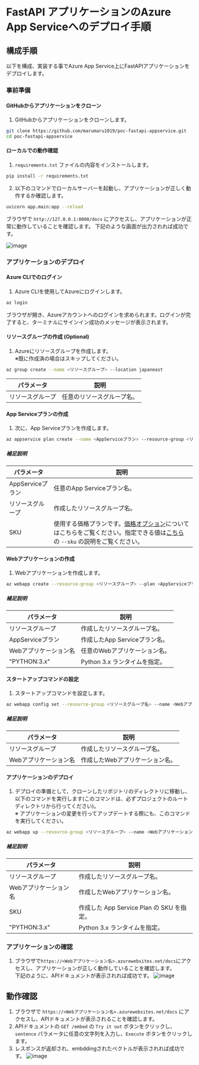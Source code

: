 # FastAPI アプリケーションのAzure App Serviceへのデプロイ手順

## 構成手順
以下を構成、実装する事でAzure App Service上にFastAPIアプリケーションをデプロイします。

### 事前準備
#### GitHubからアプリケーションをクローン
1. GitHubからアプリケーションをクローンします。

```bash
git clone https://github.com/marumaru1019/poc-fastapi-appservice.git
cd poc-fastapi-appservice
```

#### ローカルでの動作確認
1. `requirements.txt` ファイルの内容をインストールします。

```bash
pip install -r requirements.txt
```

2. 以下のコマンドでローカルサーバーを起動し、アプリケーションが正しく動作するか確認します。

```bash
uvicorn app.main:app --reload
```


ブラウザで `http://127.0.0.1:8000/docs` にアクセスし、アプリケーションが正常に動作していることを確認します。
下記のような画面が出力されれば成功です。

![image](https://github.com/marumaru1019/github-image/assets/70362624/94e1790a-9aa2-4779-8726-9b08af6e546f)

### アプリケーションのデプロイ
#### Azure CLIでのログイン
1. Azure CLIを使用してAzureにログインします。

```bash
az login
```

ブラウザが開き、Azureアカウントへのログインを求められます。ログインが完了すると、ターミナルにサインイン成功のメッセージが表示されます。

#### リソースグループの作成 (Optional)
1. Azureにリソースグループを作成します。<br>※既に作成済の場合はスキップしてください。

```bash
az group create --name <リソースグループ> --location japaneast
```

| パラメータ       | 説明                                             |
|------------------|--------------------------------------------------|
| リソースグループ | 任意のリソースグループ名。|

#### App Serviceプランの作成
1. 次に、App Serviceプランを作成します。

```bash
az appservice plan create --name <AppServiceプラン> --resource-group <リソースグループ> --sku <SKU> --is-linux
```

##### 補足説明
| パラメータ        | 説明                                         |
|-------------------|----------------------------------------------|
| AppServiceプラン  | 任意のApp Serviceプラン名。                  |
| リソースグループ  | 作成したリソースグループ名。                  |
| SKU        | 使用する価格プランです。[価格オプション](https://azure.microsoft.com/ja-jp/pricing/details/app-service/linux/)についてはこちらをご覧ください。指定できる値は[こちら](https://learn.microsoft.com/ja-jp/cli/azure/appservice/plan?view=azure-cli-latest)の `--sku` の説明をご覧ください。      |

#### Webアプリケーションの作成
1. Webアプリケーションを作成します。

```bash
az webapp create --resource-group <リソースグループ> --plan <AppServiceプラン> --name <Webアプリケーション名> --runtime "PYTHON:3.x"
```

##### 補足説明
| パラメータ          | 説明                                         |
|---------------------|----------------------------------------------|
| リソースグループ    | 作成したリソースグループ名。                  |
| AppServiceプラン    | 作成したApp Serviceプラン名。                |
| Webアプリケーション名 | 任意のWebアプリケーション名。                 |
| "PYTHON:3.x" | Python 3.x ランタイムを指定。        |

#### スタートアップコマンドの設定
1. スタートアップコマンドを設定します。

```bash
az webapp config set --resource-group <リソースグループ名> --name <Webアプリケーション名> --startup-file "./startup.sh"
```

##### 補足説明
| パラメータ          | 説明                                         |
|---------------------|----------------------------------------------|
| リソースグループ    | 作成したリソースグループ名。                  |
| Webアプリケーション名      | 作成したWebアプリケーション名。                       |


#### アプリケーションのデプロイ
1. デプロイの準備として、クローンしたリポジトリのディレクトリに移動し、以下のコマンドを実行します(このコマンドは、必ずプロジェクトのルートディレクトリから行ってください)。<br>※ アプリケーションの変更を行ってアップデートする際にも、このコマンドを実行してください。

```bash
az webapp up --resource-group <リソースグループ> --name <Webアプリケーション名> --sku <SKU> --runtime "PYTHON:3.x"
```

##### 補足説明
| パラメータ          | 説明                                         |
|---------------------|----------------------------------------------|
| リソースグループ    | 作成したリソースグループ名。                  |
| Webアプリケーション名 | 作成したWebアプリケーション名。                 |
| SKU         | 作成した App Service Plan の SKU を指定。        |
| "PYTHON:3.x" | Python 3.x ランタイムを指定。        |

### アプリケーションの確認
1. ブラウザで`https://<Webアプリケーション名>.azurewebsites.net/docs`にアクセスし、アプリケーションが正しく動作していることを確認します。<br>
下記のように、APIドキュメントが表示されれば成功です。
![image](https://github.com/marumaru1019/github-image/assets/70362624/925988cc-a97c-4676-8896-2cf0c030dd5f)


## 動作確認
1. ブラウザで `https://<Webアプリケーション名>.azurewebsites.net/docs` にアクセスし、APIドキュメントが表示されることを確認します。
2. APIドキュメントの `GET /embed` の `Try it out` ボタンをクリックし、`sentence` パラメータに任意の文字列を入力し、`Execute` ボタンをクリックします。
3. レスポンスが返却され、embddingされたベクトルが表示されれば成功です。
![image](https://github.com/marumaru1019/github-image/assets/70362624/8dfe6025-3fa2-4891-a958-d67486e9a320)

